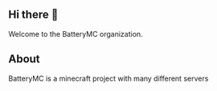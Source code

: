 ## Hi there 👋

Welcome to the BatteryMC organization.

## About

BatteryMC is a minecraft project with many different servers

